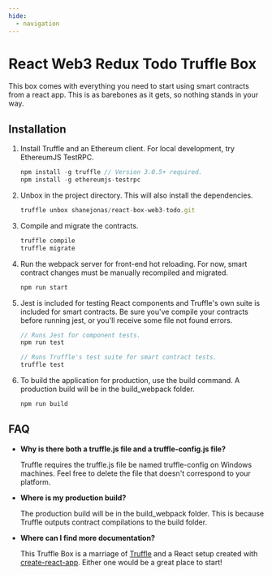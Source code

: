 ```yaml
---
hide:
  - navigation
---
```


# React Web3 Redux Todo Truffle Box

This box comes with everything you need to start using smart contracts from a react app. This is as barebones as it gets, so nothing stands in your way.

## Installation

1. Install Truffle and an Ethereum client. For local development, try EthereumJS TestRPC.
    ```javascript
    npm install -g truffle // Version 3.0.5+ required.
    npm install -g ethereumjs-testrpc
    ```

2. Unbox in the project directory. This will also install the dependencies.
    ```javascript
    truffle unbox shanejonas/react-box-web3-todo.git
    ```

3. Compile and migrate the contracts.
    ```javascript
    truffle compile
    truffle migrate
    ```

4. Run the webpack server for front-end hot reloading. For now, smart contract changes must be manually recompiled and migrated.
    ```javascript
    npm run start
    ```

5. Jest is included for testing React components and Truffle's own suite is included for smart contracts. Be sure you've compile your contracts before running jest, or you'll receive some file not found errors.
    ```javascript
    // Runs Jest for component tests.
    npm run test

    // Runs Truffle's test suite for smart contract tests.
    truffle test
    ```

6. To build the application for production, use the build command. A production build will be in the build_webpack folder.
    ```javascript
    npm run build
    ```

## FAQ

* __Why is there both a truffle.js file and a truffle-config.js file?__

    Truffle requires the truffle.js file be named truffle-config on Windows machines. Feel free to delete the file that doesn't correspond to your platform.

* __Where is my production build?__

    The production build will be in the build_webpack folder. This is because Truffle outputs contract compilations to the build folder.

* __Where can I find more documentation?__

    This Truffle Box is a marriage of [Truffle](http://truffleframework.com/) and a React setup created with [create-react-app](https://github.com/facebookincubator/create-react-app/blob/master/packages/react-scripts/template/README.md). Either one would be a great place to start!
